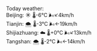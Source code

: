 Today weather:  
Beijing: ☀️   🌡️-6°C 🌬️↙4km/h  
Tianjin: 🌨  🌡️-3°C 🌬️←19km/h  
Shijiazhuang: ☁️   🌡️+0°C 🌬️↙13km/h  
Tangshan: 🌨  🌡️-2°C 🌬️←14km/h  
